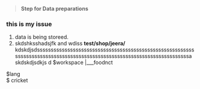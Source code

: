 > **Step for Data preparations**
### this is my issue
1) data is being storeed.
2) skdshksshadsjfk and  wdiss **test/shop/jeera/** kdskdjsdssssssssssssssssssssssssssssssssssssssssssssssssssssssssssssssssssssssssssssssssssssssssssssssssssssssssssssssssssssssssa skdskdjsdkjs d
$workspace
      |\_\__foodnct
      
$lang  
$ cricket  


      
